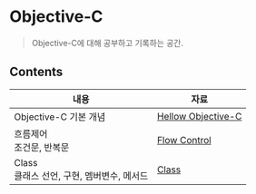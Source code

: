 # Objective-C

> Objective-C에 대해 공부하고 기록하는 공간.



## Contents

| 내용                                           | 자료                   |
| ---------------------------------------------- | ---------------------- |
| Objective-C 기본 개념                          | [Hellow Objective-C]() |
| 흐름제어<br />조건문, 반복문                   | [Flow Control]()       |
| Class<br />클래스 선언, 구현, 멤버변수, 메서드 | [Class]()              |

